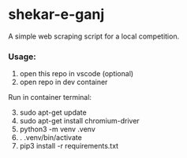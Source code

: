 # shekar-e-ganj
A simple web scraping script for a local competition.

### Usage:
1. open this repo in vscode (optional)
2. open repo in dev container

Run in container terminal:

3. sudo apt-get update
4. sudo apt-get install chromium-driver
5. python3 -m venv .venv
6. . .venv/bin/activate
7. pip3 install -r requirements.txt
